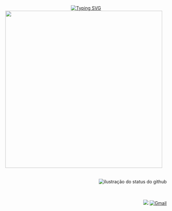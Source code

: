 <div align="center">
<a href="https://git.io/typing-svg"><img src="https://readme-typing-svg.demolab.com?font=Fredoka+one&pause=1000&color=F7CAE4&center=true&vCenter=true&width=435&lines=Hello+World+%E2%99%A1+%E0%BB%92%EA%92%B0%E0%BE%80%E0%BD%B2%E3%85%85%C2%B4+%CB%98+%60+%E2%91%85+%EA%92%B1%E0%BE%80%E0%BD%B2%E1%83%90" alt="Typing SVG" /></a>
<div align="left">
                                          
<img height="490" src="https://i.imgur.com/yDNdkdJ.png"/>
  
<div align="right">
<br><br>
<img align='center' align='right' src="https://github-readme-stats.vercel.app/api/top-langs/?username=ericasousaa&layout=compact&show_icons=true&title_color=FFFFFF&text_color=FFFFFF&icon_color=660033&bg_color=000000&cache_seconds=2300" alt="ilustração do status do github">  
<br><br><br>

[![](https://img.shields.io/badge/-linkedin-0073B1?style=flat-square)](http://linkedin.com/in/ericasousaa) [![Gmail](https://img.shields.io/badge/-Gmail-E1BCDD?style=flat-square&logo=gmail&logoColor=black)](mailto:luna.ex266@gmail.com) 
